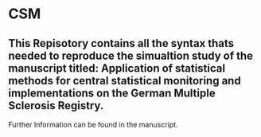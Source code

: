 # CSM
 ## This Repisotory contains all the syntax thats needed to reproduce the simualtion study of the manuscript titled: Application of statistical methods for central statistical monitoring and implementations on the German Multiple Sclerosis Registry. 
 Further Information can be found in the manuscript.
